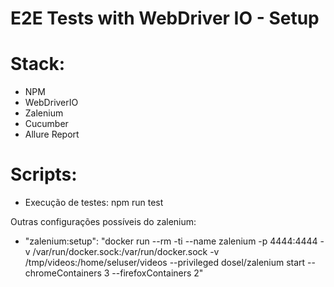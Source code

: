 # E2E Tests with WebDriver IO - Setup

# Stack: 
* NPM
* WebDriverIO
* Zalenium
* Cucumber
* Allure Report

# Scripts:
* Execução de testes: npm run test

Outras configurações possíveis do zalenium:

 * "zalenium:setup": "docker run --rm -ti --name zalenium -p 4444:4444 -v /var/run/docker.sock:/var/run/docker.sock -v /tmp/videos:/home/seluser/videos --privileged dosel/zalenium start --chromeContainers 3 --firefoxContainers 2"